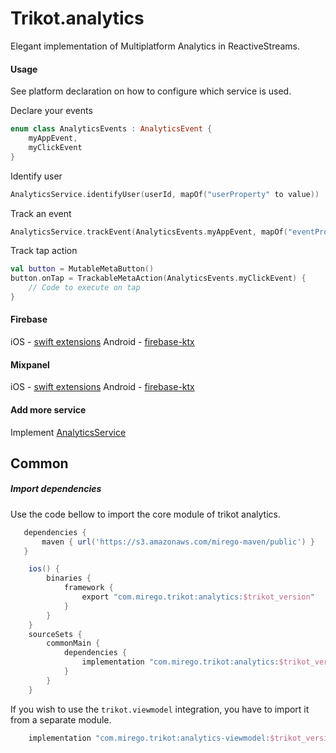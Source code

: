 # Trikot.analytics

Elegant implementation of Multiplatform Analytics in ReactiveStreams.

#### Usage
See platform declaration on how to configure which service is used.

Declare your events
```kotlin
enum class AnalyticsEvents : AnalyticsEvent {
    myAppEvent,
    myClickEvent
}
```

Identify user
```kotlin
AnalyticsService.identifyUser(userId, mapOf("userProperty" to value))
```

Track an event
```kotlin
AnalyticsService.trackEvent(AnalyticsEvents.myAppEvent, mapOf("eventProperty" to value))
```

Track tap action
```kotlin
val button = MutableMetaButton()
button.onTap = TrackableMetaAction(AnalyticsEvents.myClickEvent) {
    // Code to execute on tap
}
```

#### Firebase
iOS - [swift extensions](./swift-extensions/firebase/README.md)
Android - [firebase-ktx](./firebase-ktx/README.md)

#### Mixpanel
iOS - [swift extensions](./swift-extensions/mixpanel/README.md)
Android - [firebase-ktx](./mixpanel-ktx/README.md)

#### Add more service
Implement [AnalyticsService](https://github.com/mirego/trikot/blob/master/trikot-analytics/analytics/src/commonMain/kotlin/com/mirego/trikot/analytics/AnalyticsService.kt)


## Common
##### Import dependencies

Use the code bellow to import the core module of trikot analytics.
```groovy
   dependencies {
       maven { url('https://s3.amazonaws.com/mirego-maven/public') }
   }

    ios() {
        binaries {
            framework {
                export "com.mirego.trikot:analytics:$trikot_version"
            }
        }
    }
    sourceSets {
        commonMain {
            dependencies {
                implementation "com.mirego.trikot:analytics:$trikot_version"
            }
        }
    }
```

If you wish to use the `trikot.viewmodel` integration, you have to import it from a separate module.
```groovy
    implementation "com.mirego.trikot:analytics-viewmodel:$trikot_version"
```
